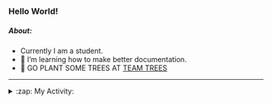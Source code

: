 ### Hello World!

##### About:
- Currently I am a student.
- 🌱 I’m learning how to make better documentation.
- 🌱 GO PLANT SOME TREES AT [TEAM TREES](https://teamtrees.org/)

---
<details>
  <summary>:zap: My Activity:</summary>
  
<!--START_SECTION:waka-->
![Code Time](http://img.shields.io/badge/Code%20Time-1%2C080%20hrs%2031%20mins-blue)

**I'm a Night 🦉** 

```text
🌞 Morning                1265 commits        ██░░░░░░░░░░░░░░░░░░░░░░░   09.04 % 
🌆 Daytime                4843 commits        █████████░░░░░░░░░░░░░░░░   34.60 % 
🌃 Evening                4097 commits        ███████░░░░░░░░░░░░░░░░░░   29.27 % 
🌙 Night                  3791 commits        ███████░░░░░░░░░░░░░░░░░░   27.09 % 
```
📅 **I'm Most Productive on Wednesday** 

```text
Monday                   2157 commits        ████░░░░░░░░░░░░░░░░░░░░░   15.41 % 
Tuesday                  1705 commits        ███░░░░░░░░░░░░░░░░░░░░░░   12.18 % 
Wednesday                3203 commits        ██████░░░░░░░░░░░░░░░░░░░   22.89 % 
Thursday                 1755 commits        ███░░░░░░░░░░░░░░░░░░░░░░   12.54 % 
Friday                   1379 commits        ██░░░░░░░░░░░░░░░░░░░░░░░   09.85 % 
Saturday                 1299 commits        ██░░░░░░░░░░░░░░░░░░░░░░░   09.28 % 
Sunday                   2498 commits        ████░░░░░░░░░░░░░░░░░░░░░   17.85 % 
```


📊 **This Week I Spent My Time On** 

```text
🔥 Editors: 
VS Code                  10 hrs 12 mins      █████████████████████████   100.00 % 

🐱‍💻 Projects: 
CSF22                    6 hrs 32 mins       ████████████████░░░░░░░░░   64.00 % 
praise                   3 hrs 35 mins       █████████░░░░░░░░░░░░░░░░   35.14 % 
os-lab                   5 mins              ░░░░░░░░░░░░░░░░░░░░░░░░░   00.86 % 
```


 Last Updated on 30/03/2023 00:13:50 UTC
<!--END_SECTION:waka-->
</details>
